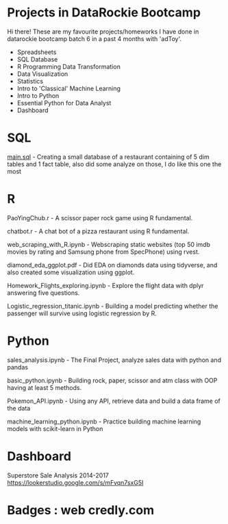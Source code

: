 # Projects in DataRockie Bootcamp

Hi there! These are my favourite projects/homeworks I have done in datarockie bootcamp batch 6 in a past 4 months with 'adToy'.

- Spreadsheets
- SQL Database
- R Programming Data Transformation
- Data Visualization
- Statistics
- Intro to 'Classical' Machine Learning
- Intro to Python
- Essential Python for Data Analyst
- Dashboard

# SQL
[main.sql](https://replit.com/join/cmnjjlsmnh-natthaponsrihaw) - Creating a small database of a restaurant containing of 5 dim tables and 1 fact table, also did some analyze on those, I do like this one the most

# R

PaoYingChub.r - A scissor paper rock game using R fundamental.

chatbot.r - A chat bot of a pizza restaurant using R fundamental.

web_scraping_with_R.ipynb - Webscraping static websites (top 50 imdb movies by rating and Samsung phone from SpecPhone) using rvest.

diamond_eda_ggplot.pdf - Did EDA on diamonds data using tidyverse, and also created some visualization using ggplot.

Homework_Flights_exploring.ipynb - Explore the flight data with dplyr answering five questions.

Logistic_regression_titanic.ipynb - Building a model predicting whether the passenger will survive using logistic regression by R.

# Python

sales_analysis.ipynb - The Final Project, analyze sales data with python and pandas

basic_python.ipynb - Building rock, paper, scissor and atm class with OOP having at least 5 methods.

Pokemon_API.ipynb - Using any API, retrieve data and build a data frame of the data

machine_learning_python.ipynb - Practice building machine learning models with scikit-learn in Python

# Dashboard

Superstore Sale Analysis 2014-2017 https://lookerstudio.google.com/s/mFvqn7sxG5I

# Badges : web credly.com
